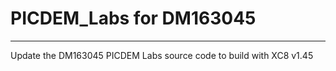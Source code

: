 # PICDEM_Labs for DM163045
--------------------

Update the DM163045 PICDEM Labs source code to build with XC8 v1.45

